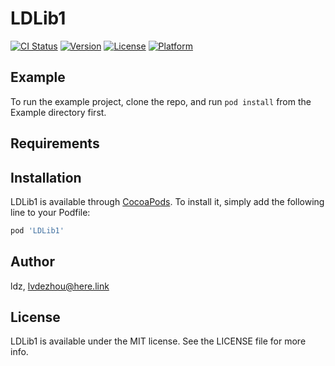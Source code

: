 # LDLib1

[![CI Status](https://img.shields.io/travis/ldz/LDLib1.svg?style=flat)](https://travis-ci.org/ldz/LDLib1)
[![Version](https://img.shields.io/cocoapods/v/LDLib1.svg?style=flat)](https://cocoapods.org/pods/LDLib1)
[![License](https://img.shields.io/cocoapods/l/LDLib1.svg?style=flat)](https://cocoapods.org/pods/LDLib1)
[![Platform](https://img.shields.io/cocoapods/p/LDLib1.svg?style=flat)](https://cocoapods.org/pods/LDLib1)

## Example

To run the example project, clone the repo, and run `pod install` from the Example directory first.

## Requirements

## Installation

LDLib1 is available through [CocoaPods](https://cocoapods.org). To install
it, simply add the following line to your Podfile:

```ruby
pod 'LDLib1'
```

## Author

ldz, lvdezhou@here.link

## License

LDLib1 is available under the MIT license. See the LICENSE file for more info.
